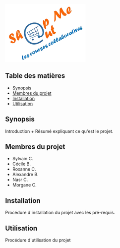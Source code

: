 ![Picture](https://raw.githubusercontent.com/sylcastaing/shopmeout/master/public/images/Logo_Petit_Maquette.png)

## Table des matières
* [Synopsis](#synopsis)
* [Membres du projet](#team-members)
* [Installation](#installProcedure)
* [Utilisation](#useCase)

## <a name="synopsis"></a>Synopsis
Introduction + Résumé expliquant ce qu'est le projet.

## <a name="team-members"></a>Membres du projet
* Sylvain C.
* Cécile B.
* Roxanne C.
* Alexandre B.
* Nasr C.
* Morgane C.

## <a name="installProcedure"></a>Installation
Procédure d'installation du projet avec les pré-requis.

## <a name="useCase"></a>Utilisation
Procédure d'utilisation du projet
